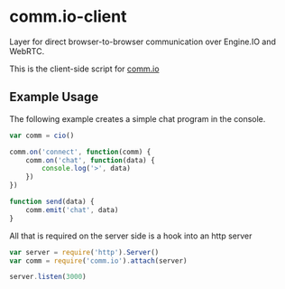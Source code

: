# comm.io-client #

Layer for direct browser-to-browser communication over Engine.IO and WebRTC.

This is the client-side script for [comm.io](http://github.com/geky/comm.io)

## Example Usage ##

The following example creates a simple chat program in the console.

```js
var comm = cio()

comm.on('connect', function(comm) {
    comm.on('chat', function(data) {
        console.log('>', data)
    })
})

function send(data) {
    comm.emit('chat', data)
}
```

All that is required on the server side is a hook into an http server

```js
var server = require('http').Server()
var comm = require('comm.io').attach(server)

server.listen(3000)
```
